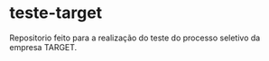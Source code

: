 # teste-target
Repositorio feito para a realização do teste do processo seletivo da empresa TARGET.
